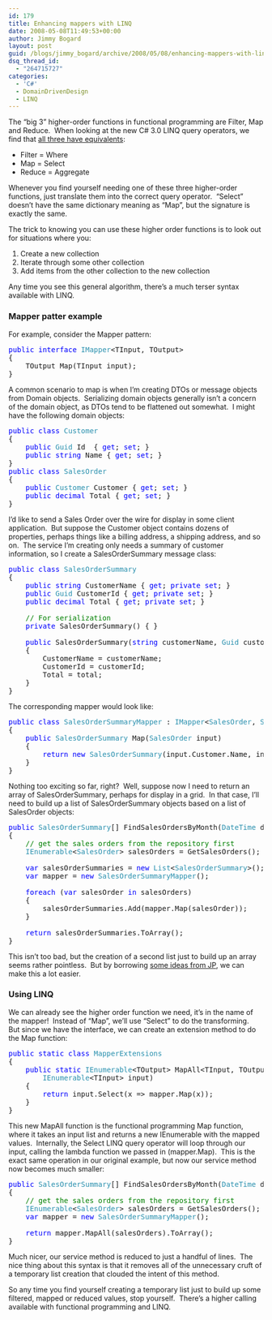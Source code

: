 ```yaml
---
id: 179
title: Enhancing mappers with LINQ
date: 2008-05-08T11:49:53+00:00
author: Jimmy Bogard
layout: post
guid: /blogs/jimmy_bogard/archive/2008/05/08/enhancing-mappers-with-linq.aspx
dsq_thread_id:
  - "264715727"
categories:
  - 'C#'
  - DomainDrivenDesign
  - LINQ
---
```

The &#8220;big 3&#8221; higher-order functions in functional programming are Filter, Map and Reduce.&nbsp; When looking at the new C# 3.0 LINQ query operators, we find that [all three have equivalents](http://diditwith.net/2007/06/27/AHigherCallingRevisited.aspx):

  * Filter = Where
  * Map = Select
  * Reduce = Aggregate

Whenever you find yourself needing one of these three higher-order functions, just translate them into the correct query operator.&nbsp; &#8220;Select&#8221; doesn&#8217;t have the same dictionary meaning as &#8220;Map&#8221;, but the signature is exactly the same.

The trick to knowing you can use these higher order functions is to look out for situations where you:

  1. Create a new collection
  2. Iterate through some other collection
  3. Add items from the other collection to the new collection

Any time you see this general algorithm, there&#8217;s a much terser syntax available with LINQ.

### 

### Mapper patter example

For example, consider the Mapper pattern:

<pre><span style="color: blue">public interface </span><span style="color: #2b91af">IMapper</span>&lt;TInput, TOutput&gt;
{
    TOutput Map(TInput input);
}
</pre>

[](http://11011.net/software/vspaste)

A common scenario to map is when I&#8217;m creating DTOs or message objects from Domain objects.&nbsp; Serializing domain objects generally isn&#8217;t a concern of the domain object, as DTOs tend to be flattened out somewhat.&nbsp; I might have the following domain objects:

<pre><span style="color: blue">public class </span><span style="color: #2b91af">Customer
</span>{
    <span style="color: blue">public </span><span style="color: #2b91af">Guid </span>Id  { <span style="color: blue">get</span>; <span style="color: blue">set</span>; }
    <span style="color: blue">public string </span>Name { <span style="color: blue">get</span>; <span style="color: blue">set</span>; }
}
<span style="color: blue">public class </span><span style="color: #2b91af">SalesOrder
</span>{
    <span style="color: blue">public </span><span style="color: #2b91af">Customer </span>Customer { <span style="color: blue">get</span>; <span style="color: blue">set</span>; }
    <span style="color: blue">public decimal </span>Total { <span style="color: blue">get</span>; <span style="color: blue">set</span>; }
}
</pre>

[](http://11011.net/software/vspaste)

I&#8217;d like to send a Sales Order over the wire for display in some client application.&nbsp; But suppose the Customer object contains dozens of properties, perhaps things like a billing address, a shipping address, and so on.&nbsp; The service I&#8217;m creating only needs a summary of customer information, so I create a SalesOrderSummary message class:

<pre><span style="color: blue">public class </span><span style="color: #2b91af">SalesOrderSummary
</span>{
    <span style="color: blue">public string </span>CustomerName { <span style="color: blue">get</span>; <span style="color: blue">private set</span>; }
    <span style="color: blue">public </span><span style="color: #2b91af">Guid </span>CustomerId { <span style="color: blue">get</span>; <span style="color: blue">private set</span>; }
    <span style="color: blue">public decimal </span>Total { <span style="color: blue">get</span>; <span style="color: blue">private set</span>; }

    <span style="color: green">// For serialization
    </span><span style="color: blue">private </span>SalesOrderSummary() { }

    <span style="color: blue">public </span>SalesOrderSummary(<span style="color: blue">string </span>customerName, <span style="color: #2b91af">Guid </span>customerId, <span style="color: blue">decimal </span>total)
    {
        CustomerName = customerName;
        CustomerId = customerId;
        Total = total;
    }
}</pre>

[](http://11011.net/software/vspaste)

The corresponding mapper would look like:

<pre><span style="color: blue">public class </span><span style="color: #2b91af">SalesOrderSummaryMapper </span>: <span style="color: #2b91af">IMapper</span>&lt;<span style="color: #2b91af">SalesOrder</span>, <span style="color: #2b91af">SalesOrderSummary</span>&gt;
{
    <span style="color: blue">public </span><span style="color: #2b91af">SalesOrderSummary </span>Map(<span style="color: #2b91af">SalesOrder </span>input)
    {
        <span style="color: blue">return new </span><span style="color: #2b91af">SalesOrderSummary</span>(input.Customer.Name, input.Customer.Id, input.Total);
    }
}
</pre>

[](http://11011.net/software/vspaste)

Nothing too exciting so far, right?&nbsp; Well, suppose now I need to return an array of SalesOrderSummary, perhaps for display in a grid.&nbsp; In that case, I&#8217;ll need to build up a list of SalesOrderSummary objects based on a list of SalesOrder objects:

<pre><span style="color: blue">public </span><span style="color: #2b91af">SalesOrderSummary</span>[] FindSalesOrdersByMonth(<span style="color: #2b91af">DateTime </span>date)
{
    <span style="color: green">// get the sales orders from the repository first
    </span><span style="color: #2b91af">IEnumerable</span>&lt;<span style="color: #2b91af">SalesOrder</span>&gt; salesOrders = GetSalesOrders();

    <span style="color: blue">var </span>salesOrderSummaries = <span style="color: blue">new </span><span style="color: #2b91af">List</span>&lt;<span style="color: #2b91af">SalesOrderSummary</span>&gt;();
    <span style="color: blue">var </span>mapper = <span style="color: blue">new </span><span style="color: #2b91af">SalesOrderSummaryMapper</span>();

    <span style="color: blue">foreach </span>(<span style="color: blue">var </span>salesOrder <span style="color: blue">in </span>salesOrders)
    {
        salesOrderSummaries.Add(mapper.Map(salesOrder));
    }

    <span style="color: blue">return </span>salesOrderSummaries.ToArray();
}
</pre>

[](http://11011.net/software/vspaste)

This isn&#8217;t too bad, but the creation of a second list just to build up an array seems rather pointless.&nbsp; But by borrowing [some ideas from JP](http://www.jpboodhoo.com/blog/IMapper.aspx), we can make this a lot easier.

### Using LINQ

We can already see the higher order function we need, it&#8217;s in the name of the mapper!&nbsp; Instead of &#8220;Map&#8221;, we&#8217;ll use &#8220;Select&#8221; to do the transforming.&nbsp; But since we have the interface, we can create an extension method to do the Map function:

<pre><span style="color: blue">public static class </span><span style="color: #2b91af">MapperExtensions
</span>{
    <span style="color: blue">public static </span><span style="color: #2b91af">IEnumerable</span>&lt;TOutput&gt; MapAll&lt;TInput, TOutput&gt;(<span style="color: blue">this </span><span style="color: #2b91af">IMapper</span>&lt;TInput, TOutput&gt; mapper, 
        <span style="color: #2b91af">IEnumerable</span>&lt;TInput&gt; input)
    {
        <span style="color: blue">return </span>input.Select(x =&gt; mapper.Map(x));
    }
}
</pre>

[](http://11011.net/software/vspaste)

This new MapAll function is the functional programming Map function, where it takes an input list and returns a new IEnumerable with the mapped values.&nbsp; Internally, the Select LINQ query operator will loop through our input, calling the lambda function we passed in (mapper.Map).&nbsp; This is the exact same operation in our original example, but now our service method now becomes much smaller:

<pre><span style="color: blue">public </span><span style="color: #2b91af">SalesOrderSummary</span>[] FindSalesOrdersByMonth(<span style="color: #2b91af">DateTime </span>date)
{
    <span style="color: green">// get the sales orders from the repository first
    </span><span style="color: #2b91af">IEnumerable</span>&lt;<span style="color: #2b91af">SalesOrder</span>&gt; salesOrders = GetSalesOrders();
    <span style="color: blue">var </span>mapper = <span style="color: blue">new </span><span style="color: #2b91af">SalesOrderSummaryMapper</span>();

    <span style="color: blue">return </span>mapper.MapAll(salesOrders).ToArray();
}
</pre>

[](http://11011.net/software/vspaste)

Much nicer, our service method is reduced to just a handful of lines.&nbsp; The nice thing about this syntax is that it removes all of the unnecessary cruft of a temporary list creation that clouded the intent of this method.

So any time you find yourself creating a temporary list just to build up some filtered, mapped or reduced values, stop yourself.&nbsp; There&#8217;s a higher calling available with functional programming and LINQ.